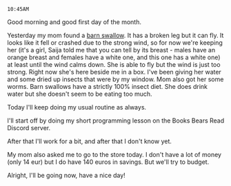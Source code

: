 `10:45AM`

Good morning and good first day of the month.

Yesterday my mom found a [barn swallow](https://en.wikipedia.org/wiki/Barn_swallow). It has a broken leg but it can fly. It looks like it fell or crashed due to the strong wind, so for now we're keeping her (it's a girl, Saija told me that you can tell by its breast - males have an orange breast and females have a white one, and this one has a white one) at least until the wind calms down. She is able to fly but the wind is just too strong. Right now she's here beside me in a box. I've been giving her water and some dried up insects that were by my window. Mom also got her some worms. Barn swallows have a strictly 100% insect diet. She does drink water but she doesn't seem to be eating too much.

Today I'll keep doing my usual routine as always.

I'll start off by doing my short programming lesson on the Books Bears Read Discord server. 

After that I'll work for a bit, and after that I don't know yet.

My mom also asked me to go to the store today. I don't have a lot of money (only 14 eur) but I do have 140 euros in savings. But we'll try to budget.

Alright, I'll be going now, have a nice day!